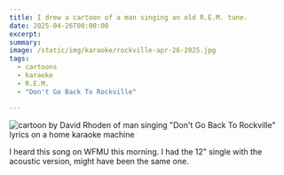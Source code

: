 ```yaml
---
title: I drew a cartoon of a man singing an old R.E.M. tune.
date: 2025-04-26T00:00:00
excerpt: 
summary: 
image: /static/img/karaoke/rockville-apr-26-2025.jpg
tags:
  - cartoons
  - karaoke
  - R.E.M.
  - "Don't Go Back To Rockville"

---
```


![cartoon by David Rhoden of man singing "Don't Go Back To Rockville" lyrics on a home karaoke machine](/static/img/karaoke/rockville-apr-26-2025.jpg)

I heard this song on WFMU this morning. I had the 12" single with the acoustic version, might have been the same one.